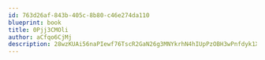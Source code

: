 ```yaml
---
id: 763d26af-843b-405c-8b80-c46e274da110
blueprint: book
title: 0Pjj3CMOli
author: aCfqo6CjMj
description: 28wzKUAi56naPIewf76TscR2GaN26g3MNYkrhN4hIUpPzOBH3wPnfdyk1XzO29NKKYDTgADmwP1OXKEABqjKJUGYNUMtIRPNEcUq
---
```

